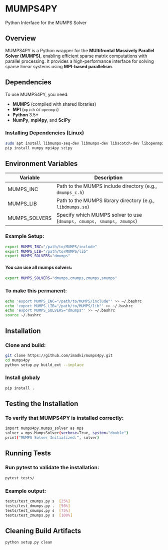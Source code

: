 
# MUMPS4PY  
Python Interface for the MUMPS Solver  

## Overview  
MUMPS4PY is a Python wrapper for the **MUltifrontal Massively Parallel Solver (MUMPS)**, enabling efficient sparse matrix computations with parallel processing. It provides a high-performance interface for solving sparse linear systems using **MPI-based parallelism**.  

## Dependencies  
To use MUMPS4PY, you need:  
- **MUMPS** (compiled with shared libraries)  
- **MPI** (`mpich` or `openmpi`)  
- **Python** 3.5+  
- **NumPy**, **mpi4py**, and **SciPy**  

### Installing Dependencies (Linux)  
```bash
sudo apt install libmumps-seq-dev libmumps-dev libscotch-dev libopenmpi-dev
pip install numpy mpi4py scipy
```

## Environment Variables

| Variable       | Description | 
|----------------|------------------------------------------------------------------------|
| MUMPS_INC      | Path to the MUMPS include directory (e.g., ``dmumps_c.h``)             |
| MUMPS_LIB      |  Path to the MUMPS library directory (e.g., ``libdmumps.so``)          |   
| MUMPS_SOLVERS  | Specify which MUMPS solver to use (``dmumps, cmumps, smumps, zmumps``) | 

### Example Setup:

```bash
export MUMPS_INC="/path/to/MUMPS/include"
export MUMPS_LIB="/path/to/MUMPS/lib"
export MUMPS_SOLVERS="dmumps"
```

#### You can use all mumps solvers:

```bash
export MUMPS_SOLVERS="dmumps,cmumps,zmumps,smumps"
```

### To make this permanent:

```bash
echo 'export MUMPS_INC="/path/to/MUMPS/include"' >> ~/.bashrc
echo 'export MUMPS_LIB="/path/to/MUMPS/lib"' >> ~/.bashrc
echo 'export MUMPS_SOLVERS="dmumps"' >> ~/.bashrc
source ~/.bashrc
```
## Installation

### Clone and build:

```bash
git clone https://github.com/imadki/mumps4py.git
cd mumps4py
python setup.py build_ext --inplace

```
### Install globaly

```bash
pip install .
```

## Testing the Installation

### To verify that MUMPS4PY is installed correctly:

```bash
import mumps4py.mumps_solver as mps
solver = mps.MumpsSolver(verbose=True, system="double")
print("MUMPS Solver Initialized:", solver)
```

## Running Tests

### Run pytest to validate the installation:

```bash
pytest tests/
```

### Example output:

```bash
tests/test_cmumps.py s  [25%]
tests/test_dmumps.py .  [50%]
tests/test_smumps.py s  [75%]
tests/test_zmumps.py s  [100%]
```

## Cleaning Build Artifacts

```bash
python setup.py clean
```
